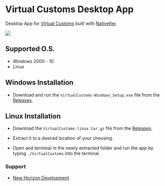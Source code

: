 # Virtual Customs Desktop App
Desktop App for [Virtual Customs](https://vurtalcustoms.net) built with [Nativefier](https://github.com/jiahaog/nativefier).


![](https://raw.githubusercontent.com/newhorizon-development/Virtual-Customs-Desktop-App/master/Linux/resources/app/icon.png)



## Supported O.S.

 - Windows 2000 - 10
 - Linux
 


## Windows Installation

 - Download and run the `VirtualCustoms-Windows_Setup.exe` file from the [Releases](https://github.com/newhorizon-development/Virtual-Customs-Desktop-App/releases/tag/v1.0.0).





## Linux Installation

 - Download the `VirtualCustoms-linux.tar.gz` file from the [Releases](https://github.com/newhorizon-development/Virtual-Customs-Desktop-App/releases/tag/v1.0.0).

 - Extract it to a desired location of your choosing.
 - Open and terminal in the newly extracted folder and run the app by typing `./VirtualCustoms` into the terminal.


### Support
 - [New Horizon Development](https://newhorizon-development.github.io/website/)


